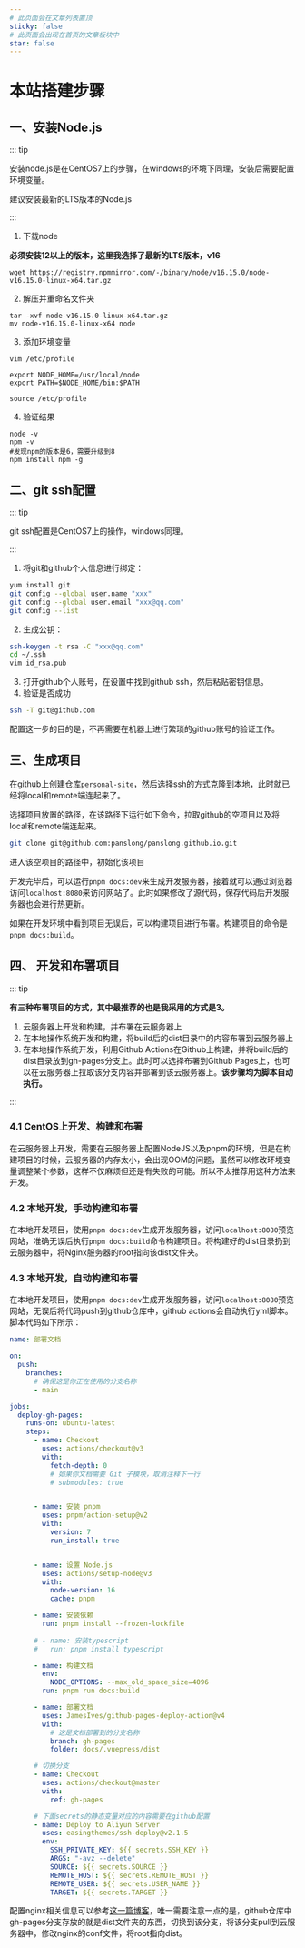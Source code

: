 ```yaml
---
# 此页面会在文章列表置顶
sticky: false
# 此页面会出现在首页的文章板块中
star: false
---
```


# 本站搭建步骤

## **一、安装Node.js**

::: tip

安装node.js是在CentOS7上的步骤，在windows的环境下同理，安装后需要配置环境变量。

建议安装最新的LTS版本的Node.js

:::

1. 下载node

**必须安装12以上的版本，这里我选择了最新的LTS版本，v16**

```shell
wget https://registry.npmmirror.com/-/binary/node/v16.15.0/node-v16.15.0-linux-x64.tar.gz
```

2. 解压并重命名文件夹

```shell
tar -xvf node-v16.15.0-linux-x64.tar.gz
mv node-v16.15.0-linux-x64 node
```

3. 添加环境变量

```shell
vim /etc/profile

export NODE_HOME=/usr/local/node  
export PATH=$NODE_HOME/bin:$PATH

source /etc/profile
```

4. 验证结果

```shell
node -v
npm -v
#发现npm的版本是6，需要升级到8
npm install npm -g
```

## **二、git ssh配置**

::: tip

git ssh配置是CentOS7上的操作，windows同理。

:::

1. 将git和github个人信息进行绑定：

```bash
yum install git
git config --global user.name "xxx"
git config --global user.email "xxx@qq.com"
git config --list
```

2. 生成公钥：

```bash
ssh-keygen -t rsa -C "xxx@qq.com"
cd ~/.ssh
vim id_rsa.pub
```

3. 打开github个人账号，在设置中找到github ssh，然后粘贴密钥信息。
4. 验证是否成功

```bash
ssh -T git@github.com
```

配置这一步的目的是，不再需要在机器上进行繁琐的github账号的验证工作。

## **三、生成项目**

在github上创建仓库`personal-site`，然后选择ssh的方式克隆到本地，此时就已经将local和remote端连起来了。

选择项目放置的路径，在该路径下运行如下命令，拉取github的空项目以及将local和remote端连起来。

```bash
git clone git@github.com:panslong/panslong.github.io.git
```

进入该空项目的路径中，初始化该项目

开发完毕后，可以运行`pnpm docs:dev`来生成开发服务器，接着就可以通过浏览器访问`localhost:8080`来访问网站了。此时如果修改了源代码，保存代码后开发服务器也会进行热更新。

如果在开发环境中看到项目无误后，可以构建项目进行布署。构建项目的命令是`pnpm docs:build`。

## **四、 开发和布署项目**

::: tip

**有三种布署项目的方式，其中最推荐的也是我采用的方式是3。**

1. 云服务器上开发和构建，并布署在云服务器上
1. 在本地操作系统开发和构建，将build后的dist目录中的内容布署到云服务器上
1. 在本地操作系统开发，利用Github Actions在Github上构建，并将build后的dist目录放到gh-pages分支上。此时可以选择布署到Github Pages上，也可以在云服务器上拉取该分支内容并部署到该云服务器上。**该步骤均为脚本自动执行。**

:::

### **4.1 CentOS上开发、构建和布署**

在云服务器上开发，需要在云服务器上配置NodeJS以及pnpm的环境，但是在构建项目的时候，云服务器的内存太小，会出现OOM的问题，虽然可以修改环境变量调整某个参数，这样不仅麻烦但还是有失败的可能。所以不太推荐用这种方法来开发。

### **4.2 本地开发，手动构建和布署**

在本地开发项目，使用`pnpm docs:dev`生成开发服务器，访问`localhost:8080`预览网站，准确无误后执行`pnpm docs:build`命令构建项目。将构建好的dist目录扔到云服务器中，将Nginx服务器的root指向该dist文件夹。

### **4.3 本地开发，自动构建和布署**

在本地开发项目，使用`pnpm docs:dev`生成开发服务器，访问`localhost:8080`预览网站，无误后将代码push到github仓库中，github actions会自动执行yml脚本。脚本代码如下所示：

```yaml
name: 部署文档

on:
  push:
    branches:
      # 确保这是你正在使用的分支名称
      - main

jobs:
  deploy-gh-pages:
    runs-on: ubuntu-latest
    steps:
      - name: Checkout
        uses: actions/checkout@v3
        with:
          fetch-depth: 0
          # 如果你文档需要 Git 子模块，取消注释下一行
          # submodules: true


      - name: 安装 pnpm
        uses: pnpm/action-setup@v2
        with:
          version: 7
          run_install: true


      - name: 设置 Node.js
        uses: actions/setup-node@v3
        with:
          node-version: 16
          cache: pnpm

      - name: 安装依赖
        run: pnpm install --frozen-lockfile
      
      # - name: 安装typescript
      #   run: pnpm install typescript

      - name: 构建文档
        env:
          NODE_OPTIONS: --max_old_space_size=4096
        run: pnpm run docs:build

      - name: 部署文档
        uses: JamesIves/github-pages-deploy-action@v4
        with:
          # 这是文档部署到的分支名称
          branch: gh-pages
          folder: docs/.vuepress/dist

      # 切换分支
      - name: Checkout
        uses: actions/checkout@master
        with:
          ref: gh-pages

	  # 下面secrets的静态变量对应的内容需要在github配置
      - name: Deploy to Aliyun Server
        uses: easingthemes/ssh-deploy@v2.1.5
        env:
          SSH_PRIVATE_KEY: ${{ secrets.SSH_KEY }}
          ARGS: "-avz --delete"
          SOURCE: ${{ secrets.SOURCE }}
          REMOTE_HOST: ${{ secrets.REMOTE_HOST }}
          REMOTE_USER: ${{ secrets.USER_NAME }}
          TARGET: ${{ secrets.TARGET }}

```

配置nginx相关信息可以参考[这一篇博客](https://blog.csdn.net/m0_49868348/article/details/118021532)，唯一需要注意一点的是，github仓库中gh-pages分支存放的就是dist文件夹的东西，切换到该分支，将该分支pull到云服务器中，修改nginx的conf文件，将root指向dist。

